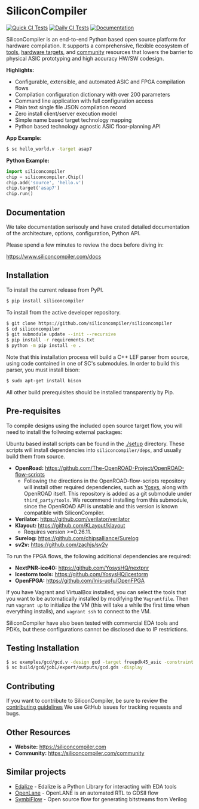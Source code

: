 # SiliconCompiler

[![Quick CI Tests](https://github.com/siliconcompiler/siliconcompiler/actions/workflows/on_push_tests.yml/badge.svg)](https://github.com/siliconcompiler/siliconcompiler/actions/workflows/on_push_tests.yml)
[![Daily CI Tests](https://github.com/siliconcompiler/siliconcompiler/actions/workflows/daily_tests.yml/badge.svg)](https://github.com/siliconcompiler/siliconcompiler/actions/workflows/daily_tests.yml)
[![Documentation](https://github.com/siliconcompiler/siliconcompiler/actions/workflows/docs_test.yml/badge.svg)](https://github.com/siliconcompiler/siliconcompiler/actions/workflows/docs_test.yml)

SiliconCompiler is an end-to-end Python based open source platform for hardware compilation. It supports a comprehensive, flexible ecosystem of [tools](https://www.siliconcompiler.org/tools), [hardware targets](https://www.siliconcompiler.org/targets), and [community](https://www.siliconcompiler.org/community) resources that lowers the barrier to physical ASIC prototyping and high accuracy HW/SW codesign.

**Highlights:**
* Configurable, extensible, and automated ASIC and FPGA compilation flows
* Compilation configuration dictionary with over 200 parameters
* Command line application with full configuration access
* Plain text single file JSON compilation record
* Zero install client/server execution model
* Simple name based target technology mapping
* Python based technology agnostic ASIC floor-planning API

**App Example:**

```sh
$ sc hello_world.v -target asap7
```

**Python Example:**
```python
import siliconcompiler
chip = siliconcompiler.Chip()
chip.add('source', 'hello.v')
chip.target('asap7')
chip.run()
```

## Documentation

We take documentation serisouly and have crated detailed documentation of the architecture, options, configuration, Python API.

Please spend a few minutes to review the docs before diving in:

https://www.siliconcompiler.com/docs


## Installation

To install the current release from PyPI.
```sh
$ pip install siliconcompiler
```

To install from the active developer repository.

```sh
$ git clone https://github.com/siliconcompiler/siliconcompiler
$ cd siliconcompiler
$ git submodule update --init --recursive
$ pip install -r requirements.txt
$ python -m pip install -e .
```

Note that this installation process will build a C++ LEF parser from source,
using code contained in one of SC's submodules. In order to build this parser,
you must install bison:
```sh
$ sudo apt-get install bison
```

All other build prerequisites should be installed transparently by Pip.

## Pre-requisites

To compile designs using the included open source target flow, you will need to install the follwoing external packages:

Ubuntu based install scripts can be found in the [./setup](setup) directory. These scripts will install dependencies into `siliconcompiler/deps`, and usually build them from source.

- **OpenRoad:** https://github.com/The-OpenROAD-Project/OpenROAD-flow-scripts
  - Following the directions in the OpenROAD-flow-scripts repository will
    install other required dependencies, such as [Yosys](https://github.com/YosysHQ/yosys),
    along with OpenROAD itself. This repository is added as a git submodule under `third_party/tools`.
    We recommend installing from this submodule, since the OpenROAD API is unstable and this
    version is known compatible with SiliconCompiler.
- **Verilator:** https://github.com/verilator/verilator
- **Klayout:** https://github.com/KLayout/klayout
  -  Requires version >=0.26.11.
- **Surelog:** https://github.com/chipsalliance/Surelog
- **sv2v:** https://github.com/zachjs/sv2v

To run the FPGA flows, the following additional dependencies are required:
- **NextPNR-ice40:** https://github.com/YosysHQ/nextpnr
- **Icestorm tools:** https://github.com/YosysHQ/icestorm
- **OpenFPGA:** https://github.com/lnis-uofu/OpenFPGA

If you have Vagrant and VirtualBox installed, you can select the tools that you want to be automatically installed by modifying the `Vagrantfile`. Then run `vagrant up` to initialize the VM (this will take a while the first time when everything installs), and `vagrant ssh` to connect to the VM.

SiliconCompiler have also been tested with commercial EDA tools and PDKs, but these configurations cannot be disclosed due to IP restrictions.

## Testing Installation

```bash
$ sc examples/gcd/gcd.v -design gcd -target freepdk45_asic -constraint examples/gcd/gcd.sdc
$ sc build/gcd/job1/export/outputs/gcd.gds -display
```

## Contributing
If you want to contribute to SiliconCompiler, be sure to review the [contributing guidelines](./CONTRIBUTING.md)
We use GitHub issues for tracking requests and bugs.

## Other Resources

- **Website:** https://siliconcompiler.com
- **Community:** https://siliconcompiler.com/community

## Similar projects

* [Edalize](https://github.com/olofk/edalize) - Edalize is a Python Library for interacting with EDA tools
* [OpenLane](https://github.com/The-OpenROAD-Project/OpenLane) - OpenLANE is an automated RTL to GDSII flow
* [SymbiFlow](https://github.com/SymbiFlow) - Open source flow for generating bitstreams from Verilog
